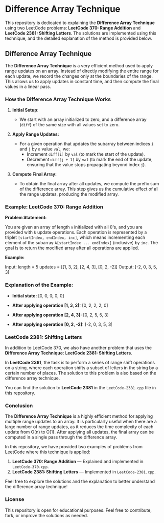 # Difference Array Technique

This repository is dedicated to explaining the **Difference Array Technique** using two LeetCode problems: **LeetCode 370: Range Addition** and **LeetCode 2381: Shifting Letters**. The solutions are implemented using this technique, and the detailed explanation of the method is provided below.

## Difference Array Technique

The **Difference Array Technique** is a very efficient method used to apply range updates on an array. Instead of directly modifying the entire range for each update, we record the changes only at the boundaries of the range. This allows us to apply updates in constant time, and then compute the final values in a linear pass.

### How the Difference Array Technique Works

1. **Initial Setup:**
   - We start with an array initialized to zero, and a difference array (`diff`) of the same size with all values set to zero.
   
2. **Apply Range Updates:**
   - For a given operation that updates the subarray between indices `i` and `j` by a value `val`, we:
     - Increment `diff[i]` by `val` (to mark the start of the update).
     - Decrement `diff[j + 1]` by `val` (to mark the end of the update, ensuring that the value stops propagating beyond index `j`).

3. **Compute Final Array:**
   - To obtain the final array after all updates, we compute the prefix sum of the difference array. This step gives us the cumulative effect of all the range updates, producing the modified array.

### Example: LeetCode 370: Range Addition

**Problem Statement:**

You are given an array of length `n` initialized with all 0's, and you are provided with `k` update operations. Each operation is represented by a triplet `[startIndex, endIndex, inc]`, which means incrementing each element of the subarray `A[startIndex ... endIndex]` (inclusive) by `inc`. The goal is to return the modified array after all operations are applied.

**Example:**

Input:
length = 5 updates = [[1, 3, 2], [2, 4, 3], [0, 2, -2]]
Output: [-2, 0, 3, 5, 3]


### Explanation of the Example:

- **Initial state:**
[0, 0, 0, 0, 0]


- **After applying operation [1, 3, 2]:**
[0, 2, 2, 2, 0]


- **After applying operation [2, 4, 3]:**
[0, 2, 5, 5, 3]


- **After applying operation [0, 2, -2]:**
[-2, 0, 3, 5, 3]


### LeetCode 2381: Shifting Letters

In addition to LeetCode 370, we also have another problem that uses the **Difference Array Technique**: **LeetCode 2381: Shifting Letters**.

In **LeetCode 2381**, the task is to perform a series of range shift operations on a string, where each operation shifts a subset of letters in the string by a certain number of places. The solution to this problem is also based on the difference array technique.

You can find the solution to **LeetCode 2381** in the `LeetCode-2381.cpp` file in this repository.

### Conclusion

The **Difference Array Technique** is a highly efficient method for applying multiple range updates to an array. It is particularly useful when there are a large number of range updates, as it reduces the time complexity of each update from O(n) to O(1). After applying all updates, the final array can be computed in a single pass through the difference array.

In this repository, we have provided two examples of problems from LeetCode where this technique is applied:

1. **LeetCode 370: Range Addition** — Explained and implemented in `LeetCode-370.cpp`.
2. **LeetCode 2381: Shifting Letters** — Implemented in `LeetCode-2381.cpp`.

Feel free to explore the solutions and the explanation to better understand the difference array technique!

### License

This repository is open for educational purposes. Feel free to contribute, fork, or improve the solutions as needed.


